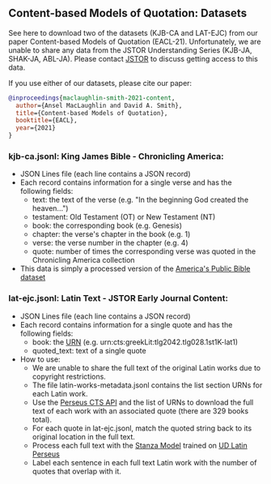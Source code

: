 ## Content-based Models of Quotation: Datasets

See here to download two of the datasets (KJB-CA and LAT-EJC) from our paper Content-based Models of Quotation (EACL-21). Unfortunately, we are unable to share any data from the JSTOR Understanding Series (KJB-JA, SHAK-JA, ABL-JA). Please contact [JSTOR](https://www.jstor.org/dfr/) to discuss getting access to this data.

If you use either of our datasets, please cite our paper: 

```bibtex
@inproceedings{maclaughlin-smith-2021-content,
  author={Ansel MacLaughlin and David A. Smith},
  title={Content-based Models of Quotation},
  booktitle={EACL},
  year={2021}
}
```

### kjb-ca.jsonl: King James Bible - Chronicling America: 

* JSON Lines file (each line contains a JSON record)
* Each record contains information for a single verse and has the following fields:
  * text: the text of the verse (e.g. "In the beginning God created the heaven...")
  * testament: Old Testament (OT) or New Testament (NT)
  * book: the corresponding book (e.g. Genesis)
  * chapter: the verse's chapter in the book (e.g. 1)
  * verse: the verse number in the chapter (e.g. 4)
  * quote: number of times the corresponding verse was quoted in the Chronicling America collection
* This data is simply a processed version of the [America's Public Bible dataset](https://americaspublicbible.org/)


### lat-ejc.jsonl: Latin Text - JSTOR Early Journal Content: 

* JSON Lines file (each line contains a JSON record)
* Each record contains information for a single quote and has the following fields:
  * book: the [URN](http://sites.tufts.edu/perseusupdates/2021/01/05/what-is-a-cts-urn/) (e.g. urn:cts:greekLit:tlg2042.tlg028.1st1K-lat1)
  * quoted_text: text of a single quote
* How to use:
  * We are unable to share the full text of the original Latin works due to copyright restrictions.
  * The file latin-works-metadata.jsonl contains the list section URNs for each Latin work. 
  * Use the [Perseus CTS API](https://sites.tufts.edu/perseusupdates/beta-features/perseus-cts-api/) and the list of URNs to download the full text of each work with an associated quote (there are 329 books total). 
  * For each quote in lat-ejc.jsonl, match the quoted string back to its original location in the full text.
  * Process each full text with the [Stanza Model](https://stanfordnlp.github.io/stanza/available_models.html) trained on [UD Latin Perseus](https://universaldependencies.org/treebanks/la_perseus/index.html)
  * Label each sentence in each full text Latin work with the number of quotes that overlap with it.

